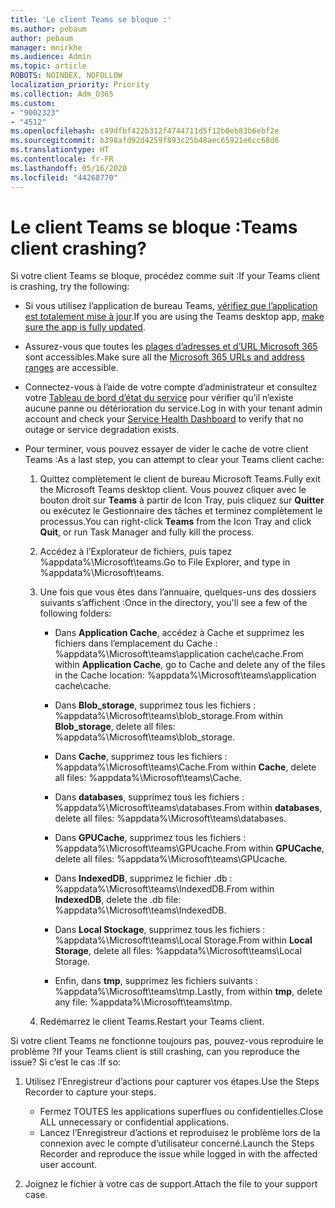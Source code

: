 ```yaml
---
title: 'Le client Teams se bloque :'
ms.author: pebaum
author: pebaum
manager: mnirkhe
ms.audience: Admin
ms.topic: article
ROBOTS: NOINDEX, NOFOLLOW
localization_priority: Priority
ms.collection: Adm_O365
ms.custom:
- "9002323"
- "4512"
ms.openlocfilehash: c49dfbf422b312f4744711d5f12b0eb83b6ebf2e
ms.sourcegitcommit: b398afd92d4259f893c25b48aec65921e6cc68d6
ms.translationtype: HT
ms.contentlocale: fr-FR
ms.lasthandoff: 05/16/2020
ms.locfileid: "44268770"
---
```

# <a name="teams-client-crashing"></a><span data-ttu-id="e629f-102">Le client Teams se bloque :</span><span class="sxs-lookup"><span data-stu-id="e629f-102">Teams client crashing?</span></span>

<span data-ttu-id="e629f-103">Si votre client Teams se bloque, procédez comme suit :</span><span class="sxs-lookup"><span data-stu-id="e629f-103">If your Teams client is crashing, try the following:</span></span>

- <span data-ttu-id="e629f-104">Si vous utilisez l’application de bureau Teams, [vérifiez que l’application est totalement mise à jour](https://support.office.com/article/Update-Microsoft-Teams-535a8e4b-45f0-4f6c-8b3d-91bca7a51db1).</span><span class="sxs-lookup"><span data-stu-id="e629f-104">If you are using the Teams desktop app, [make sure the app is fully updated](https://support.office.com/article/Update-Microsoft-Teams-535a8e4b-45f0-4f6c-8b3d-91bca7a51db1).</span></span>

- <span data-ttu-id="e629f-105">Assurez-vous que toutes les [plages d’adresses et d’URL Microsoft 365 ](https://docs.microsoft.com/microsoftteams/connectivity-issues) sont accessibles.</span><span class="sxs-lookup"><span data-stu-id="e629f-105">Make sure all the [Microsoft 365 URLs and address ranges](https://docs.microsoft.com/microsoftteams/connectivity-issues) are accessible.</span></span>

- <span data-ttu-id="e629f-106">Connectez-vous à l’aide de votre compte d’administrateur et consultez votre [Tableau de bord d’état du service](https://docs.microsoft.com/office365/enterprise/view-service-health) pour vérifier qu’il n’existe aucune panne ou détérioration du service.</span><span class="sxs-lookup"><span data-stu-id="e629f-106">Log in with your tenant admin account and check your [Service Health Dashboard](https://docs.microsoft.com/office365/enterprise/view-service-health) to verify that no outage or service degradation exists.</span></span>

 - <span data-ttu-id="e629f-107">Pour terminer, vous pouvez essayer de vider le cache de votre client Teams :</span><span class="sxs-lookup"><span data-stu-id="e629f-107">As a last step, you can attempt to clear your Teams client cache:</span></span>

    1.  <span data-ttu-id="e629f-108">Quittez complètement le client de bureau Microsoft Teams.</span><span class="sxs-lookup"><span data-stu-id="e629f-108">Fully exit the Microsoft Teams desktop client.</span></span> <span data-ttu-id="e629f-109">Vous pouvez cliquer avec le bouton droit sur **Teams** à partir de Icon Tray, puis cliquez sur **Quitter** ou exécutez le Gestionnaire des tâches et terminez complètement le processus.</span><span class="sxs-lookup"><span data-stu-id="e629f-109">You can right-click **Teams** from the Icon Tray and click **Quit**, or run Task Manager and fully kill the process.</span></span>

    2.  <span data-ttu-id="e629f-110">Accédez à l’Explorateur de fichiers, puis tapez %appdata%\Microsoft\teams.</span><span class="sxs-lookup"><span data-stu-id="e629f-110">Go to File Explorer, and type in %appdata%\Microsoft\teams.</span></span>

    3.  <span data-ttu-id="e629f-111">Une fois que vous êtes dans l’annuaire, quelques-uns des dossiers suivants s’affichent :</span><span class="sxs-lookup"><span data-stu-id="e629f-111">Once in the directory, you'll see a few of the following folders:</span></span>

         - <span data-ttu-id="e629f-112">Dans **Application Cache**, accédez à Cache et supprimez les fichiers dans l’emplacement du Cache : %appdata%\Microsoft\teams\application cache\cache.</span><span class="sxs-lookup"><span data-stu-id="e629f-112">From within **Application Cache**, go to Cache and delete any of the files in the Cache location:  %appdata%\Microsoft\teams\application cache\cache.</span></span>

        - <span data-ttu-id="e629f-113">Dans **Blob_storage**, supprimez tous les fichiers : %appdata%\Microsoft\teams\blob_storage.</span><span class="sxs-lookup"><span data-stu-id="e629f-113">From within **Blob_storage**, delete all files: %appdata%\Microsoft\teams\blob_storage.</span></span>

        - <span data-ttu-id="e629f-114">Dans **Cache**, supprimez tous les fichiers : %appdata%\Microsoft\teams\Cache.</span><span class="sxs-lookup"><span data-stu-id="e629f-114">From within **Cache**, delete all files: %appdata%\Microsoft\teams\Cache.</span></span>

        - <span data-ttu-id="e629f-115">Dans **databases**, supprimez tous les fichiers : %appdata%\Microsoft\teams\databases.</span><span class="sxs-lookup"><span data-stu-id="e629f-115">From within **databases**, delete all files: %appdata%\Microsoft\teams\databases.</span></span>

        - <span data-ttu-id="e629f-116">Dans **GPUCache**, supprimez tous les fichiers : %appdata%\Microsoft\teams\GPUcache.</span><span class="sxs-lookup"><span data-stu-id="e629f-116">From within **GPUCache**, delete all files: %appdata%\Microsoft\teams\GPUcache.</span></span>

        - <span data-ttu-id="e629f-117">Dans **IndexedDB**, supprimez le fichier .db : %appdata%\Microsoft\teams\IndexedDB.</span><span class="sxs-lookup"><span data-stu-id="e629f-117">From within **IndexedDB**, delete the .db file: %appdata%\Microsoft\teams\IndexedDB.</span></span>

        - <span data-ttu-id="e629f-118">Dans **Local Stockage**, supprimez tous les fichiers : %appdata%\Microsoft\teams\Local Storage.</span><span class="sxs-lookup"><span data-stu-id="e629f-118">From within **Local Storage**, delete all files: %appdata%\Microsoft\teams\Local Storage.</span></span>

        - <span data-ttu-id="e629f-119">Enfin, dans **tmp**, supprimez les fichiers suivants : %appdata%\Microsoft\teams\tmp.</span><span class="sxs-lookup"><span data-stu-id="e629f-119">Lastly, from within **tmp**, delete any file: %appdata%\Microsoft\teams\tmp.</span></span>

    4. <span data-ttu-id="e629f-120">Redémarrez le client Teams.</span><span class="sxs-lookup"><span data-stu-id="e629f-120">Restart your Teams client.</span></span>

<span data-ttu-id="e629f-121">Si votre client Teams ne fonctionne toujours pas, pouvez-vous reproduire le problème ?</span><span class="sxs-lookup"><span data-stu-id="e629f-121">If your Teams client is still crashing, can you reproduce the issue?</span></span> <span data-ttu-id="e629f-122">Si c’est le cas :</span><span class="sxs-lookup"><span data-stu-id="e629f-122">If so:</span></span> 

1. <span data-ttu-id="e629f-123">Utilisez l’Enregistreur d’actions pour capturer vos étapes.</span><span class="sxs-lookup"><span data-stu-id="e629f-123">Use the Steps Recorder to capture your steps.</span></span>
    - <span data-ttu-id="e629f-124">Fermez TOUTES les applications superflues ou confidentielles.</span><span class="sxs-lookup"><span data-stu-id="e629f-124">Close ALL unnecessary or confidential applications.</span></span>
    - <span data-ttu-id="e629f-125">Lancez l’Enregistreur d’actions et reproduisez le problème lors de la connexion avec le compte d’utilisateur concerné.</span><span class="sxs-lookup"><span data-stu-id="e629f-125">Launch the Steps Recorder and reproduce the issue while logged in with the affected user account.</span></span>
    
2. <span data-ttu-id="e629f-126">Joignez le fichier à votre cas de support.</span><span class="sxs-lookup"><span data-stu-id="e629f-126">Attach the file to your support case.</span></span>
